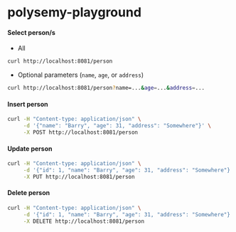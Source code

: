 # polysemy-playground

#### Select person/s

- All

```sh
curl http://localhost:8081/person
```

- Optional parameters (`name`, `age`, or `address`)

```sh
curl http://localhost:8081/person?name=...&age=...&address=...
```

#### Insert person

```sh
curl -H "Content-type: application/json" \
     -d '{"name": "Barry", "age": 31, "address": "Somewhere"}' \
     -X POST http://localhost:8081/person
```

#### Update person

```sh
curl -H "Content-type: application/json" \
     -d '{"id": 1, "name": "Barry", "age": 31, "address": "Somewhere"}' \
     -X PUT http://localhost:8081/person
```

#### Delete person

```sh
curl -H "Content-type: application/json" \
     -d '{"id": 1, "name": "Barry", "age": 31, "address": "Somewhere"}' \
     -X DELETE http://localhost:8081/person
```
